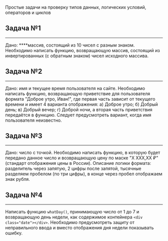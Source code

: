 Простые задачи на проверку типов данных, логических условий, операторов и циклов

## Задача №1

---

Дано: ****массив, состоящий из 10 чисел с разным знаком. Необходимо написать функцию, возвращающую массив, состоящий из инвертированных (с обратным знаком) чисел исходного массива.

## Задача №2

---

Дано: имя и текущее время пользователя на сайте. Необходимо написать функцию, возвращающую приветствие для пользователя формата "Доброе утро, Иван!", где первая часть зависит от текущего времени и имеет 4 варианта отображения: а) Доброе утро; б) Добрый день; в) Добрый вечер; г) Доброй ночи, а вторая часть приветствия передаётся в функцию. Следует предусмотреть вариант, когда имя пользователя неизвестно.

## Задача №3

---

Дано: число с точкой. Необходимо написать функцию, в которую будет передано данное число и возвращающую цену по маске "X XXX,XX ₽" (стандарт отображения цены в России). Описание логики формата: разделитель через запятую, 2 цифры после запятой, тысячные разделяем пробелом (по три цифры), в конце через пробел отображаем знак рубля.

## Задача №4

---

Написать функцию `whatDay()`, принимающую число от 1 до 7 и возвращающую день недели, как содержимое контейнера `<div class="date"></div>`. Необходимо предусмотреть защиту от неправильного ввода и вместо отображения дня недели показывать ошибку.